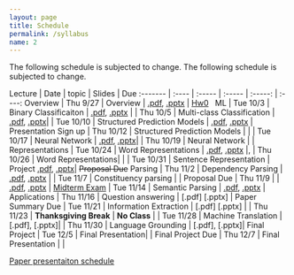 ```yaml
---
layout: page
title: Schedule
permalink: /syllabus
name: 2
---
```

The following schedule is subjected to change.
The following schedule is subjected to change. 


 Lecture | Date | topic | Slides | Due
:------- | :---- | :----- | :----- | :-----: | :----:
 Overview | Thu 9/27 | Overview | [.pdf](slides/CS269-01.pdf), [.pptx](slides/CS269-01.pptx) | [Hw0](docs/hw0.pdf)  
 ML | Tue 10/3 | Binary Classificaiton | [.pdf](slides/CS269-02.pdf), [.pptx](slides/CS269-02.pptx) |
 | Thu 10/5 | Multi-class Classification | [.pdf](slides/CS269-03.pdf), [.pptx](slides/CS269-03.pptx)| 
 | Tue 10/10 | Structured Prediction Models | [.pdf](slides/CS269-04.pdf), [.pptx](slides/CS269-04.pptx) | Presentation Sign up
 | Thu 10/12 | Structured Prediction Models | |
 | Tue 10/17 | Neural Network  | [.pdf](slides/CS269-05.pdf), [.pptx](slides/CS269-05.pptx)| 
 | Thu 10/19 | Neural Network | | 
 Representations | Tue 10/24 | Word Representations | [.pdf](slides/CS269-06.pdf), [.pptx](slides/CS269-06.pdf) |, 
 | Thu 10/26 | Word Representations|  |
 | Tue 10/31 | Sentence Representation | Project [.pdf](slides/CS269-Project.pdf), [.pptx](slides/CS269-Project.pptx)|  ~~Proposal Due~~
 Parsing | Thu 11/2 |  Dependency Parsing |  [.pdf](slides/CS269-07.pdf), [.pptx](slides/CS269-07.pptx) 	|
 | Tue 11/7 | Constituency parsing |  | Proposal Due
 | Thu 11/9 |   | [.pdf](slides/CS269-08.pdf), [.pptx](slides/CS269-08.pptx) | [Midterm Exam](docs/CS269_17_midterm.pdf)
 | Tue 11/14 | Semantic Parsing | [.pdf](slides/CS269-09.pdf), [.pptx](slides/CS269-09.pptx) | 
 Applications | Thu 11/16 | Question answering | [.pdf] [.pptx] | Paper Summary Due
 | Tue 11/21 | Information Extraction | [.pdf] [.pptx] |
 | Thu 11/23 | **Thanksgiving Break** | **No Class** | 
 | Tue 11/28 | Machine Translation | [.pdf], [.pptx]| 
 | Thu 11/30 | Language Grounding | [.pdf], [.pptx]| 
Final Project | Tue 12/5 | Final Presentation| | Final Project Due
 | Thu 12/7 | Final Presentation |  | 
 
 
 
 [Paper presentaiton schedule](https://docs.google.com/spreadsheets/d/1w-8ocLW8GiU9rfcusHGd3aKCDU-4LPBU-RcG8btGT8w/edit?usp=sharing)
 
 
